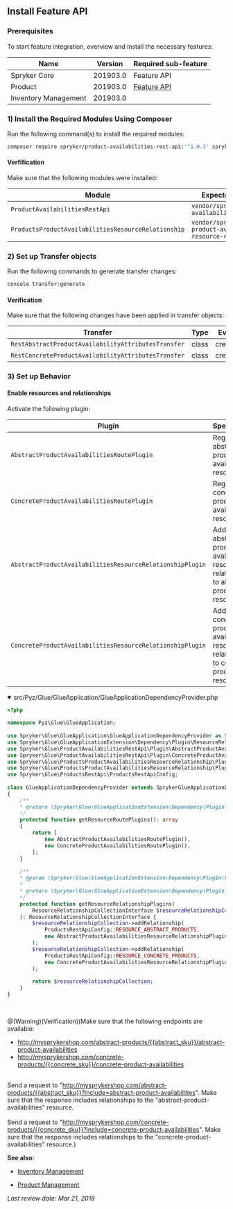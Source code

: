 ## Install Feature API
### Prerequisites
To start feature integration, overview and install the necessary features:

| Name | Version | Required sub-feature |
| --- | --- | --- |
| Spryker Core | 201903.0 | Feature API <!-- https://spryker.atlassian.net/wiki/spaces/DOCS/pages/639173086/WIP+GLUE+Glue+Application+Feature+Integration+-+ongoing--> |
| Product | 201903.0 | [Feature API](https://documentation.spryker.com/feature_integration_guides/glue_api/product_api_feature_integration/product-api-feature-integration-201903.htm) |
|Inventory Management  | 201903.0 |  |

### 1) Install the Required Modules Using Composer
Run the following command(s) to install the required modules:

```bash
composer require spryker/product-availabilities-rest-api:"^1.0.3" spryker/products-product-availabilities-resource-relationship:"^1.0.0" --update-with-dependencies
```
#### Verfification
Make sure that the following modules were installed:

| Module | Expected Directory |
| --- | --- |
|`ProductAvailabilitiesRestApi` | `vendor/spryker/product-availabilities-rest-api` |
| `ProductsProductAvailabilitiesResourceRelationship` | `vendor/spryker/products-product-availabilities-resource-relationship` |

### 2) Set up Transfer objects
Run the following commands to generate transfer changes:
```bash
console transfer:generate
```

#### Verification
Make sure that the following changes have been applied in transfer objects:

| Transfer | Type | Event | Path |
| --- | --- | --- | --- |
|`RestAbstractProductAvailabilityAttributesTransfer`  | class | created | `src/Generated/Shared/Transfer/RestAbstractProductAvailabilityAttributesTransfer` |
| `RestConcreteProductAvailabilityAttributesTransfer` | class | created |`src/Generated/Shared/Transfer/RestConcreteProductAvailabilityAttributesTransfer` |

### 3) Set up Behavior
#### Enable resources and relationships
Activate the following plugin:

| Plugin | Specification | Prerequisites | Namespace |
| --- | --- | --- | --- |
|`AbstractProductAvailabilitiesRoutePlugin`|Registers abstract product availabilities resource.  | None |`Spryker\Glue\ProductAvailabilitiesRestApi\Plugin`  |
| `ConcreteProductAvailabilitiesRoutePlugin` | Registers concrete product availabilities resource. | None | `Spryker\Glue\ProductAvailabilitiesRestApi\Plugin` |
| `AbstractProductAvailabilitiesResourceRelationshipPlugin` | Adds abstract product availability resource as a relationship to abstract product resource. |None  | `Spryker\Glue\ProductsProductAvailabilitiesResourceRelationship\Plugin` |
| `ConcreteProductAvailabilitiesResourceRelationshipPlugin` | Adds concrete product availability resource as a relationship to concrete product resource. | None | `Spryker\Glue\ProductsProductAvailabilitiesResourceRelationship\Plugin` |

<details open>
<summary>src/Pyz/Glue/GlueApplication/GlueApplicationDependencyProvider.php</summary>
    
```php
<?php
 
namespace Pyz\Glue\GlueApplication;
 
use Spryker\Glue\GlueApplication\GlueApplicationDependencyProvider as SprykerGlueApplicationDependencyProvider;
use Spryker\Glue\GlueApplicationExtension\Dependency\Plugin\ResourceRelationshipCollectionInterface;
use Spryker\Glue\ProductAvailabilitiesRestApi\Plugin\AbstractProductAvailabilitiesRoutePlugin;
use Spryker\Glue\ProductAvailabilitiesRestApi\Plugin\ConcreteProductAvailabilitiesRoutePlugin;
use Spryker\Glue\ProductsProductAvailabilitiesResourceRelationship\Plugin\AbstractProductAvailabilitiesResourceRelationshipPlugin;
use Spryker\Glue\ProductsProductAvailabilitiesResourceRelationship\Plugin\ConcreteProductAvailabilitiesResourceRelationshipPlugin;
use Spryker\Glue\ProductsRestApi\ProductsRestApiConfig;
 
class GlueApplicationDependencyProvider extends SprykerGlueApplicationDependencyProvider
{
	/**
	* @return \Spryker\Glue\GlueApplicationExtension\Dependency\Plugin\ResourceRoutePluginInterface[]
	*/
	protected function getResourceRoutePlugins(): array
	{
		return [
			new AbstractProductAvailabilitiesRoutePlugin(),
			new ConcreteProductAvailabilitiesRoutePlugin(),
		];
	}
 
	/**
	* @param \Spryker\Glue\GlueApplicationExtension\Dependency\Plugin\ResourceRelationshipCollectionInterface $resourceRelationshipCollection
	*
	* @return \Spryker\Glue\GlueApplicationExtension\Dependency\Plugin\ResourceRelationshipCollectionInterface
	*/
	protected function getResourceRelationshipPlugins(
		ResourceRelationshipCollectionInterface $resourceRelationshipCollection
	): ResourceRelationshipCollectionInterface {
		$resourceRelationshipCollection->addRelationship(
			ProductsRestApiConfig::RESOURCE_ABSTRACT_PRODUCTS,
			new AbstractProductAvailabilitiesResourceRelationshipPlugin()
		);
		$resourceRelationshipCollection->addRelationship(
			ProductsRestApiConfig::RESOURCE_CONCRETE_PRODUCTS,
			new ConcreteProductAvailabilitiesResourceRelationshipPlugin()
		);
 
		return $resourceRelationshipCollection;
	}
}
```
<br>

</details>

@(Warning)(Verification)(Make sure that the following endpoints are available: <ul><li>http://mysprykershop.com/abstract-products/{{abstract_sku}}/abstract-product-availabilities</li><li>http://mysprykershop.com/concrete-products/{{concrete_sku}}/concrete-product-availabilities</li></ul><br>Send a request to "http://mysprykershop.com/abstract-products/{{abstract_sku}}?include=abstract-product-availabilities". Make sure that the response includes relationships to the "abstract-product-availabilities" resource.<br><br> Send a request to "http://mysprykershop.com/concrete-products/{{concrete_sku}}?include=concrete-product-availabilities". Make sure that the response includes relationships to the "concrete-product-availabilities" resource.)
 
**See also:**

* [Inventory Management](https://documentation.spryker.com/capabilities/inventory_management/inventory-management.htm)

* [Product Management](https://documentation.spryker.com/capabilities/product_management/product-management.htm)

_Last review date: Mar 21, 2019_

[//]: # (by Tihran Voitov, Yuliia Boiko)